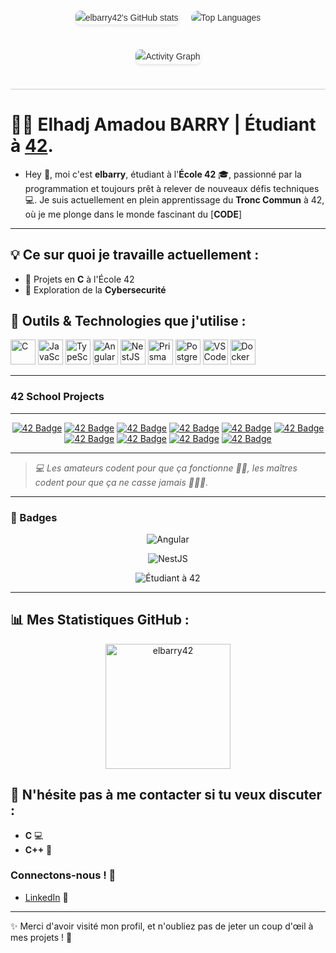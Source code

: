 <div style="display: flex; flex-direction: column; align-items: center; font-family: Arial, sans-serif; max-width: 800px; margin: 0 auto; padding: 20px; line-height: 1.6; color: #333;">
  <!-- Ligne contenant les deux stats -->
  <div style="display: flex; justify-content: center; align-items: center; gap: 20px; margin-bottom: 20px;">
    <img src="https://github-readme-stats.vercel.app/api?username=elbarry42&show_icons=true&theme=gruvbox&count_private=true" alt="elbarry42's GitHub stats" style="max-width: 400px; max-height: 1500px; border-radius: 8px; box-shadow: 0 2px 5px rgba(0, 0, 0, 0.1);" />
    
  <img src="https://github-readme-stats.vercel.app/api/top-langs/?username=elbarry42&hide=java,html,css&layout=compact&theme=radical&hide_title=false" alt="Top Languages" style="max-width: 500px; max-height: 1500px; border-radius: 18px; box-shadow: -7px 5px -7px rgba(0, 0, 0, 0.1);" />
  </div>

  <!-- Graphique en dessous -->
  <img src="https://github-readme-activity-graph.vercel.app/graph?username=elbarry42&theme=xcode&hide_border=true" alt="Activity Graph" style="margin-top: 20px; max-width: 800px; border-radius: 8px; box-shadow: 0 2px 5px rgba(0, 0, 0, 0.1);" />
</div>




   <hr style="border: none; height: 1px; background-color: #ccc; margin: 20px 0; width: 100%;">

# 👨‍💻 Elhadj Amadou BARRY | Étudiant à [**42**](https://www.42lyon.fr/).

- Hey 👋, moi c'est **elbarry**, étudiant à l'**École 42** 🎓, passionné par la programmation et toujours prêt à relever de nouveaux défis techniques 💻. Je suis actuellement en plein apprentissage du **Tronc Commun** à 42, où je me plonge dans le monde fascinant du [**CODE**]
---

## 💡 Ce sur quoi je travaille actuellement :
- 🔧 Projets en **C** à l'École 42
- 🧠 Exploration de la **Cybersecurité**

## 🚀 Outils & Technologies que j'utilise :
<p align="left">
  <img src="https://cdn.jsdelivr.net/gh/devicons/devicon/icons/c/c-original.svg" alt="C" width="40" height="40" title="C"/> 
  <img src="https://cdn.jsdelivr.net/gh/devicons/devicon/icons/javascript/javascript-original.svg" alt="JavaScript" width="40" height="40" title="JavaScript"/>
  <img src="https://cdn.jsdelivr.net/gh/devicons/devicon/icons/typescript/typescript-original.svg" alt="TypeScript" width="40" height="40" title="TypeScript"/>
  <img src="https://cdn.jsdelivr.net/gh/devicons/devicon/icons/angular/angular-original.svg" alt="Angular" width="40" height="40" title="Angular"/>
  <img src="https://nestjs.com/img/logo-small.svg" alt="NestJS" width="40" height="40" title="NestJS"/>
  <img src="https://cdn.jsdelivr.net/gh/devicons/devicon/icons/prisma/prisma-original.svg" alt="Prisma" width="40" height="40" title="Prisma"/>
  <img src="https://cdn.jsdelivr.net/gh/devicons/devicon/icons/postgresql/postgresql-original.svg" alt="PostgreSQL" width="40" height="40" title="PostgreSQL"/>
  <img src="https://cdn.jsdelivr.net/gh/devicons/devicon/icons/vscode/vscode-original.svg" alt="VS Code" width="40" height="40" title="VS Code"/>
  <img src="https://cdn.jsdelivr.net/gh/devicons/devicon/icons/docker/docker-original.svg" alt="Docker" width="40" height="40" title="Docker"/>
</p>


---
### 42 School Projects
---
<div align="center">

<a href="https://github.com/elbarry42/libft">![42 Badge](https://github.com/elbarry42/elbarry42/blob/main/42_badges/libftm.png)</a>
<a href="https://github.com/elbarry42/get_next_line">![42 Badge](https://github.com/elbarry42/elbarry42/blob/main/42_badges/get_next_linem.png)</a>
<a href="https://github.com/elbarry42/ft_printf">![42 Badge](https://github.com/elbarry42/elbarry42/blob/main/42_badges/ft_printfe.png)</a>
<a href="https://github.com/elbarry42/Born2beroot">![42 Badge](https://github.com/elbarry42/elbarry42/blob/main/42_badges/born2beroote.png)</a>
<a href="https://github.com/elbarry42/push_swap">![42 Badge](https://github.com/elbarry42/elbarry42/blob/main/42_badges/push_swape.png)</a>
<a href="https://github.com/elbarry42/FdF">![42 Badge](https://github.com/elbarry42/elbarry42/blob/main/42_badges/fdfm.png)</a>
<a href="https://github.com/elbarry42/Pipex">![42 Badge](https://github.com/elbarry42/elbarry42/blob/main/42_badges/pipexe.png)</a>
<a href="https://github.com/elbarry42/Philosophers">![42 Badge](https://github.com/elbarry42/elbarry42/blob/main/42_badges/philosophersm.png)</a>
<a href="https://github.com/elbarry42/MiniShell">![42 Badge](https://github.com/elbarry42/elbarry42/blob/main/42_badges/minishelle.png)</a>
<a href="https://github.com/elbarry42/NetPractice">![42 Badge](https://github.com/elbarry42/elbarry42/blob/main/42_badges/netpracticee.png)</a>
</div>

---

> *💻 Les amateurs codent pour que ça fonctionne 🤷‍♂️, les maîtres codent pour que ça ne casse jamais 💪🔥🚀.*

---
### 🚩 Badges
<p align="center">
  <img src="https://img.shields.io/badge/Angular-ff3e00?style=for-the-badge&logo=angular&logoColor=white" alt="Angular"/>
</p>
<p align="center">
  <img src="https://img.shields.io/badge/NestJS-E0234E?style=for-the-badge&logo=nestjs&logoColor=white" alt="NestJS"/>
</p>
<p align="center">
  <img src="https://img.shields.io/badge/Student%20at%2042-000000?style=for-the-badge&logo=42&logoColor=white" alt="Étudiant à 42"/>
</p>

---

## 📊 Mes Statistiques GitHub :
<div align="center">

<a href="https://github.com/elbarry42">
  <img height="200" src="https://github-readme-streak-stats.herokuapp.com/?user=elbarry42&theme=tokyonight" alt="elbarry42" />
</a>
</div>



## 🤔 N'hésite pas à me contacter si tu veux discuter :
- **C** 💻
- **C++** 🔧

### Connectons-nous ! 🤝

- [LinkedIn](https://www.linkedin.com/in/elhadj-amadou-barry-157b3b385) 🔗


---

✨ Merci d'avoir visité mon profil, et n'oubliez pas de jeter un coup d'œil à mes projets ! 🚀
